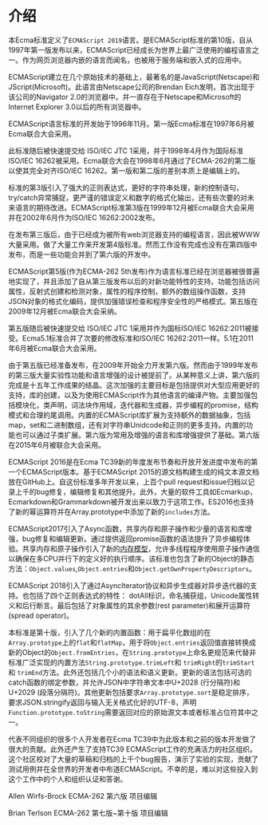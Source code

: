 # 介绍

本Ecma标准定义了`ECMAScript 2019`语言。是ECMAScript标准的第10版，自从1997年第一版发布以来，ECMAScript已经成长为世界上最广泛使用的编程语言之一。作为网页浏览器内嵌的语言而闻名，也被用于服务端和嵌入式的应用中。

ECMAScript建立在几个原始技术的基础上，最著名的是JavaScript(Netscape)和JScript(Microsoft)。此语言由Netscape公司的Brendan Eich发明，首次出现于该公司的Navigator 2.0的浏览器中。并一直存在于Netscape和Microsoft的Internet Explorer 3.0以后的所有浏览器中。

ECMAScript语言标准的开发始于1996年11月。第一版Ecma标准在1997年6月被Ecma联合大会采用。

此标准随后被快速提交给 ISO/IEC JTC 1采用，并于1998年4月作为国际标准ISO/IEC 16262被采用。Ecma联合大会在1998年6月通过了ECMA-262的第二版以使其完全对齐ISO/IEC 16262。第一版和第二版的差别本质上是编辑上的。

标准的第3版引入了强大的正则表达式，更好的字符串处理，新的控制语句，try/catch异常捕捉，更严谨的错误定义和数字的格式化输出，还有些次要的对未来语言的期待改进。ECMAScript标准第3版在1999年12月被Ecma联合大会采用并在2002年6月作为ISO/IEC 16262:2002发布。

在发布第三版后，由于已经成为被所有web浏览器支持的编程语言，因此被WWW大量采用。做了大量工作来开发第4版标准。然而工作没有完成也没有在第四版中发布，而是一些功能合并到了第六版的开发中。

ECMAScript第5版(作为ECMA-262 5th发布)作为语言标准已经在浏览器被很普遍地实现了，并且添加了自从第三版发布以后的对新功能特性的支持。功能包括访问属性，反射式创建和检测对象，属性的程序控制，额外的数组操作函数，支持JSON对象的格式化编码，提供加强错误检查和程序安全性的严格模式。第五版在2009年12月被Ecma联合大会采纳。

第五版随后被快速提交给 ISO/IEC JTC 1采用并作为国标ISO/IEC 16262:2011被接受。Ecma5.1标准合并了次要的修改标准和ISO/IEC 16262:2011一样。5.1在2011年6月被Ecma联合大会采用。

由于第五版已经准备发布，在2009年开始全力开发第六版。然而由于1999年发布的第三版大量实验性功能和语言增强的设计被提前了。从某种意义上讲，第六版的完成是十五年工作成果的结晶。这次加强的主要目标是包括提供对大型应用更好的支持，库的创建，以及为使用ECMAScript作为其他语言的编译产物。主要加强包括模块化，类声明，词法块作用域，迭代器和生成器，异步编程的promise，结构模式和合理的尾调用。内置的ECMAScript库扩展为支持额外的数据抽象，包括map，set和二进制数组，还有对字符串Unidcode和正则的更多支持。内置的功能也可以通过子类扩展。第六版为常用及增强的语言和库增强提供了基础。第六版在2015年6月被联合大会采用。

ECMAScript 2016是在Ecma TC39新的年度发布节奏和开放开发进度中发布的第一个ECMAScript版本。基于ECMAScript 2015的源文档构建生成的纯文本源文档放在GitHub上。自这份标准多年开发以来，上百个pull request和issue归档以记录上千的bug修复，编辑修复和其他提升。此外，大量的软件工具如Ecmarkup，Ecmarkdown和Grammarkdown被开发出来以致力于这项工作。ES2016也支持了新的幂运算符并在Array.prototype中添加了新的`includes`方法。

ECMAScript2017引入了Async函数，共享内存和原子操作和少量的语言和库增强，bug修复和编辑更新。通过提供返回promise函数的语法提升了异步编程体验。共享内存和原子操作引入了新的[内存模型](https://www.ecma-international.org/ecma-262/10.0/index.html#sec-memory-model)，允许多线程程序使用原子操作通信以确保在多CPU并行下的定义好的执行顺序。该标准也包含了新的Object的静态方法：`Object.values`,`Object.entries`和`Object.getOwnPropertyDescriptors`。

ECMAScript 2018引入了通过AsyncIterator协议和异步生成器对异步迭代器的支持。也包括了四个正则表达式的特性： dotAll标识，命名捕获组，Unicode属性转义和后行断言。最后包括了对象属性的其余参数(rest parameter)和展开运算符(spread operator)。

本标准是第十版，引入了几个新的内置函数：用于扁平化数组的在`Array.prototype`上的`flat`和`flatMap`，用于将`Object.entries`返回值直接转换成新的Object的`Object.fromEntries`，在`String.prototype`上命名更规范来代替非标准广泛实现的内置方法`String.prototype.trimLeft`和 `trimRight`的`trimStart` 和 `trimEnd`方法。此外还包括几个小的语法和语义更新。更新的语法包括可选的catch函数的绑定参数，并允许JSON中字符串文本中U+2028 (行分隔符)和U+2029 (段落分隔符)。其他更新包括要求`Array.prototype.sort`是稳定排序，要求JSON.stringify返回与输入无关格式化好的UTF-8，声明`Function.prototype.toString`需要返回对应的原始源文本或者标准占位符其中之一。

代表不同组织的很多个人开发者在Ecma TC39中为此版本和之前的版本开发做了很大的贡献。此外还产生了支持TC39 ECMAScript工作的充满活力的社区组织。这个社区校对了大量的草稿和归档的上千个bug报告，演示了实验的实现，贡献了测试用例并在全世界的开发者中布道ECMAScript。不幸的是，难以对这些投入到这个工作中的个人和组织认证和答谢。

Allen Wirfs-Brock
ECMA-262 第六版 项目编辑

Brian Terlson
ECMA-262 第七版~第十版 项目编辑

